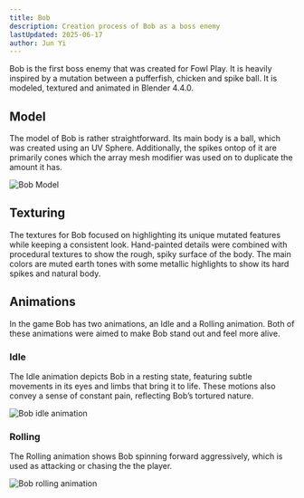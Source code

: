 ```yaml
---
title: Bob
description: Creation process of Bob as a boss enemy
lastUpdated: 2025-06-17
author: Jun Yi
---
```


Bob is the first boss enemy that was created for Fowl Play. It is heavily inspired by a mutation between a pufferfish, chicken and spike ball. It is modeled, textured and animated in Blender 4.4.0.

## Model

The model of Bob is rather straightforward. Its main body is a ball, which was created using an UV Sphere. Additionally, the spikes ontop of it are primarily cones which the array mesh modifier was used on to duplicate the amount it has.

![Bob Model](../../../../../assets/fowl-play/art/3d/bob/bob.png)

## Texturing

The textures for Bob focused on highlighting its unique mutated features while keeping a consistent look. Hand-painted details were combined with procedural textures to show the rough, spiky surface of the body. The main colors are muted earth tones with some metallic highlights to show its hard spikes and natural body.

## Animations

In the game Bob has two animations, an Idle and a Rolling animation. Both of these animations were aimed to make Bob stand out and feel more alive. 

### Idle

The Idle animation depicts Bob in a resting state, featuring subtle movements in its eyes and limbs that bring it to life. These motions also convey a sense of constant pain, reflecting Bob’s tortured nature.

![Bob idle animation](/animations/bob/idle-animation.gif)


### Rolling

The Rolling animation shows Bob spinning forward aggressively, which is used as attacking or chasing the the player.

![Bob rolling animation](/animations/bob/rolling-animation.gif)

